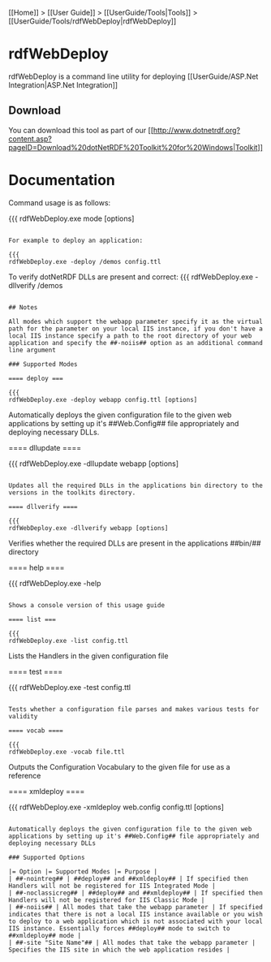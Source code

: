 [[Home]] > [[User Guide]] > [[UserGuide/Tools|Tools]] > [[UserGuide/Tools/rdfWebDeploy|rdfWebDeploy]]

# rdfWebDeploy 

rdfWebDeploy is a command line utility for deploying [[UserGuide/ASP.Net Integration|ASP.Net Integration]]

## Download 

You can download this tool as part of our [[http://www.dotnetrdf.org?content.asp?pageID=Download%20dotNetRDF%20Toolkit%20for%20Windows|Toolkit]]

# Documentation 

Command usage is as follows:

{{{
rdfWebDeploy.exe mode [options]
```

For example to deploy an application:

{{{
rdfWebDeploy.exe -deploy /demos config.ttl
```

To verify dotNetRDF DLLs are present and correct:
{{{
rdfWebDeploy.exe -dllverify /demos
```

## Notes 

All modes which support the webapp parameter specify it as the virtual path for the parameter on your local IIS instance, if you don't have a local IIS instance specify a path to the root directory of your web application and specify the ##-noiis## option as an additional command line argument

### Supported Modes 

==== deploy ===

{{{
rdfWebDeploy.exe -deploy webapp config.ttl [options]
```

Automatically deploys the given configuration file to the given web applications by setting up it's ##Web.Config## file appropriately and deploying necessary DLLs.

==== dllupdate ====

{{{
rdfWebDeploy.exe -dllupdate webapp [options]
```

Updates all the required DLLs in the applications bin directory to the versions in the toolkits directory.

==== dllverify ====

{{{
rdfWebDeploy.exe -dllverify webapp [options]
```

Verifies whether the required DLLs are present in the applications ##bin/## directory

==== help ====

{{{
rdfWebDeploy.exe -help
```

Shows a console version of this usage guide

==== list ===

{{{
rdfWebDeploy.exe -list config.ttl
```

Lists the Handlers in the given configuration file

==== test ====

{{{
rdfWebDeploy.exe -test config.ttl
```

Tests whether a configuration file parses and makes various tests for validity

==== vocab ====

{{{
rdfWebDeploy.exe -vocab file.ttl
```

Outputs the Configuration Vocabulary to the given file for use as a reference

==== xmldeploy ====

{{{
rdfWebDeploy.exe -xmldeploy web.config config.ttl [options]
```

Automatically deploys the given configuration file to the given web applications by setting up it's ##Web.Config## file appropriately and deploying necessary DLLs

### Supported Options 

|= Option |= Supported Modes |= Purpose |
| ##-nointreg## | ##deploy## and ##xmldeploy## | If specified then Handlers will not be registered for IIS Integrated Mode |
| ##-noclassicreg## | ##deploy## and ##xmldeploy## | If specified then Handlers will not be registered for IIS Classic Mode |
| ##-noiis## | All modes that take the webapp parameter | If specified indicates that there is not a local IIS instance available or you wish to deploy to a web application which is not associated with your local IIS instance. Essentially forces ##deploy## mode to switch to ##xmldeploy## mode |
| ##-site "Site Name"## | All modes that take the webapp parameter | Specifies the IIS site in which the web application resides |
